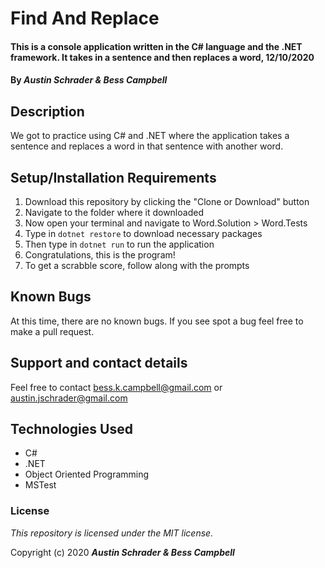 # Find And Replace

#### This is a console application written in the C# language and the .NET framework. It takes in a sentence and then replaces a word, 12/10/2020

#### By **_Austin Schrader & Bess Campbell_**

## Description

We got to practice using C# and .NET where the application takes a sentence and replaces a word in that sentence with another word.

## Setup/Installation Requirements

1. Download this repository by clicking the "Clone or Download" button
2. Navigate to the folder where it downloaded
3. Now open your terminal and navigate to Word.Solution > Word.Tests
4. Type in `dotnet restore` to download necessary packages
5. Then type in `dotnet run` to run the application
6. Congratulations, this is the program!
7. To get a scrabble score, follow along with the prompts

## Known Bugs

At this time, there are no known bugs. If you see spot a bug feel free to make a pull request.

## Support and contact details

Feel free to contact <bess.k.campbell@gmail.com> or <austin.jschrader@gmail.com>

## Technologies Used

- C#
- .NET
- Object Oriented Programming
- MSTest

### License

_This repository is licensed under the MIT license._

Copyright (c) 2020 **_Austin Schrader & Bess Campbell_**
